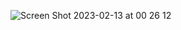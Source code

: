 ![Screen Shot 2023-02-13 at 00 26 12](https://user-images.githubusercontent.com/114430780/218366223-a3eca554-1509-4193-94db-fa70a552a28f.png)
